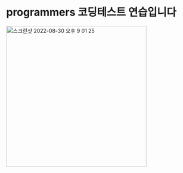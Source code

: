 # programmers 코딩테스트 연습입니다 


<img width="376" alt="스크린샷 2022-08-30 오후 9 01 25" src="https://user-images.githubusercontent.com/88297412/187431550-1c8330eb-e044-463d-aa7c-57f2a01ef27b.png">
